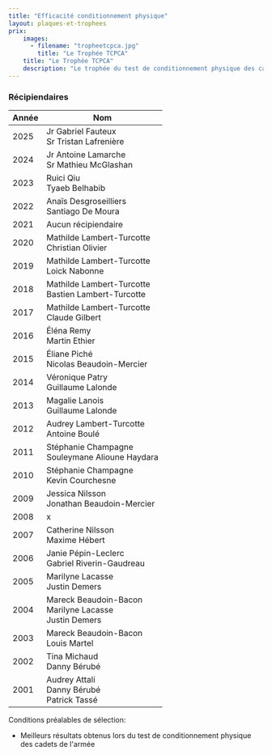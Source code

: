 ```yaml
---
title: "Efficacité conditionnement physique"
layout: plaques-et-trophees
prix: 
    images:
      - filename: "tropheetcpca.jpg"
        title: "Le Trophée TCPCA"
    title: "Le Trophée TCPCA"
    description: "Le trophée du test de conditionnement physique des cadets de l'armée (TCPCA) est remis au cadet et à la cadette ayant les meilleurs résultats lors du test de conditionnement physique des cadets de l'Armée."
---
```


### Récipiendaires

| Année | Nom |
| --- | --- |
| 2025 | Jr Gabriel Fauteux <br>Sr Tristan Lafrenière |
| 2024 | Jr Antoine Lamarche <br>Sr Mathieu McGlashan |
| 2023 | Ruici Qiu <br>Tyaeb Belhabib |
| 2022 | Anaïs Desgroseilliers <br>Santiago De Moura |
| 2021 | Aucun récipiendaire |
| 2020 | Mathilde Lambert-Turcotte  <br>Christian Olivier |
| 2019 | Mathilde Lambert-Turcotte  <br>Loick Nabonne |
| 2018 | Mathilde Lambert-Turcotte  <br>Bastien Lambert-Turcotte |
| 2017 | Mathilde Lambert-Turcotte  <br>Claude Gilbert |
| 2016 | Éléna Remy  <br>Martin Ethier |
| 2015 | Éliane Piché  <br>Nicolas Beaudoin-Mercier |
| 2014 | Véronique Patry  <br>Guillaume Lalonde |
| 2013 | Magalie Lanois  <br>Guillaume Lalonde |
| 2012 | Audrey Lambert-Turcotte  <br>Antoine Boulé |
| 2011 | Stéphanie Champagne  <br>Souleymane Alioune Haydara |
| 2010 | Stéphanie Champagne  <br>Kevin Courchesne |
| 2009 | Jessica Nilsson  <br>Jonathan Beaudoin-Mercier |
| 2008 | x   |
| 2007 | Catherine Nilsson  <br>Maxime Hébert |
| 2006 | Janie Pépin-Leclerc  <br>Gabriel Riverin-Gaudreau |
| 2005 | Marilyne Lacasse  <br>Justin Demers |
| 2004 | Mareck Beaudoin-Bacon  <br>Marilyne Lacasse  <br>Justin Demers |
| 2003 | Mareck Beaudoin-Bacon  <br>Louis Martel |
| 2002 | Tina Michaud  <br>Danny Bérubé |
| 2001 | Audrey Attali  <br>Danny Bérubé  <br>Patrick Tassé |

Conditions préalables de sélection:  
- Meilleurs résultats obtenus lors du test de conditionnement physique des cadets de l'armée
